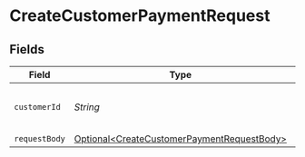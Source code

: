 # CreateCustomerPaymentRequest


## Fields

| Field                                                                                                      | Type                                                                                                       | Required                                                                                                   | Description                                                                                                | Example                                                                                                    |
| ---------------------------------------------------------------------------------------------------------- | ---------------------------------------------------------------------------------------------------------- | ---------------------------------------------------------------------------------------------------------- | ---------------------------------------------------------------------------------------------------------- | ---------------------------------------------------------------------------------------------------------- |
| `customerId`                                                                                               | *String*                                                                                                   | :heavy_check_mark:                                                                                         | Provide the ID of the related customer.                                                                    | cst_5B8cwPMGnU                                                                                             |
| `requestBody`                                                                                              | [Optional\<CreateCustomerPaymentRequestBody>](../../models/operations/CreateCustomerPaymentRequestBody.md) | :heavy_minus_sign:                                                                                         | N/A                                                                                                        |                                                                                                            |